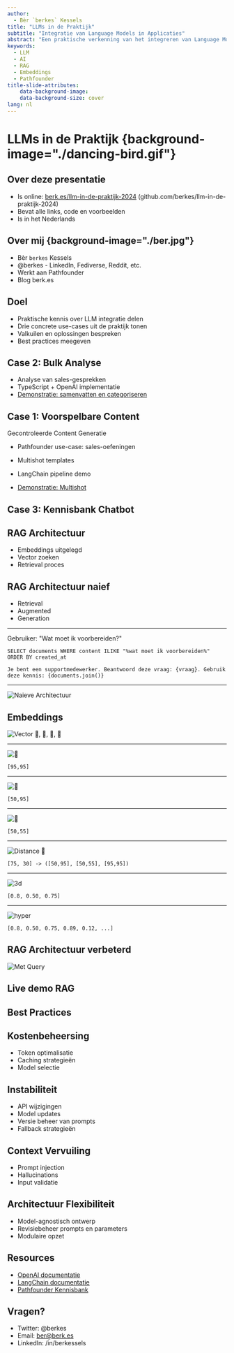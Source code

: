 ```yaml
---
author:
  - Bèr `berkes` Kessels
title: "LLMs in de Praktijk"
subtitle: "Integratie van Language Models in Applicaties"
abstract: "Een praktische verkenning van het integreren van Language Models in applicaties, aan de hand van drie cases uit Pathfounder, een virtuele sales coach."
keywords:
  - LLM
  - AI
  - RAG
  - Embeddings
  - Pathfounder
title-slide-attributes:
    data-background-image: 
    data-background-size: cover
lang: nl
---
```


# LLMs in de Praktijk {background-image="./dancing-bird.gif"}

## Over deze presentatie

* Is online: [berk.es/llm-in-de-praktijk-2024](https://berk.es/llm-in-de-praktijk-2024) (github.com/berkes/llm-in-de-praktijk-2024)
* Bevat alle links, code en voorbeelden
* Is in het Nederlands

## Over mij {background-image="./ber.jpg"}

* Bèr `berkes` Kessels
* @berkes - LinkedIn, Fediverse, Reddit, etc.
* Werkt aan Pathfounder
* Blog berk.es

## Doel

* Praktische kennis over LLM integratie delen
* Drie concrete use-cases uit de praktijk tonen
* Valkuilen en oplossingen bespreken
* Best practices meegeven

## Case 2: Bulk Analyse

* Analyse van sales-gesprekken
* TypeScript + OpenAI implementatie
* [Demonstratie: samenvatten en categoriseren](https://sea-lion-app-3bef2.ondigitalocean.app/summaries/playground/)

## Case 1: Voorspelbare Content

Gecontroleerde Content Generatie

* Pathfounder use-case: sales-oefeningen
* Multishot templates
* LangChain pipeline demo

* [Demonstratie: Multishot](https://sea-lion-app-3bef2.ondigitalocean.app/email1/playground/)

## Case 3: Kennisbank Chatbot

## RAG Architectuur

* Embeddings uitgelegd
* Vector zoeken
* Retrieval proces

## RAG Architectuur naief

* Retrieval
* Augmented
* Generation

***

Gebruiker: "Wat moet ik voorbereiden?"

`SELECT documents WHERE content ILIKE "%wat moet ik voorbereiden%" ORDER BY created_at`

`Je bent een supportmedewerker. Beantwoord deze vraag: {vraag}. Gebruik deze kennis: {documents.join()}`

***

![Naieve Architectuur](./mermaid-diagram-2025-02-24-205634.png)


## Embeddings

![Vector 🍎, 🍏, 🍐, 🍍](./Board-2.png)

***

![🍎](./Board.png)

`[95,95]`


***

![🍏](./Board-3.png)

`[50,95]`


***

![🍐](./Board-4.png)

`[50,55]`

***

![Distance 🍍](./compare.png)


`[75, 30] -> ([50,95], [50,55], [95,95])`

***

![3d](./3d.png)

`[0.8, 0.50, 0.75]`

***

![hyper](./multidimension.gif)

`[0.8, 0.50, 0.75, 0.89, 0.12, ...]`

## RAG Architectuur verbeterd

![Met Query](./mermaid-diagram-2025-02-24-205952.png)

## Live demo RAG

## Best Practices

## Kostenbeheersing

* Token optimalisatie
* Caching strategieën
* Model selectie

## Instabiliteit

* API wijzigingen
* Model updates
* Versie beheer van prompts
* Fallback strategieën

## Context Vervuiling

* Prompt injection
* Hallucinations
* Input validatie

## Architectuur Flexibiliteit

* Model-agnostisch ontwerp
* Revisiebeheer prompts en parameters
* Modulaire opzet

## Resources

* [OpenAI documentatie](https://platform.openai.com/docs)
* [LangChain documentatie](https://js.langchain.com/docs)
* [Pathfounder Kennisbank](https://docs.pathfounder.nl)

## Vragen?

* Twitter: @berkes
* Email: ber@berk.es
* LinkedIn: /in/berkessels
